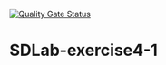[![Quality Gate Status](https://sonarcloud.io/api/project_badges/measure?project=ParnThanatibordee_SDLab-exercise4-1&metric=alert_status)](https://sonarcloud.io/summary/new_code?id=ParnThanatibordee_SDLab-exercise4-1)
# SDLab-exercise4-1
